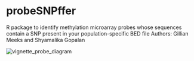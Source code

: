 # probeSNPffer
R package to identify methylation microarray probes whose sequences contain a SNP present in your population-specific BED file
Authors: Gillian Meeks and Shyamalika Gopalan

![vignette_probe_diagram](https://user-images.githubusercontent.com/31638949/226993687-b58b05ef-52b6-4024-af89-2a9e5bff0992.png)
